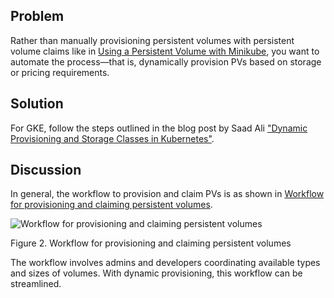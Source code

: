 ## Problem

Rather than manually provisioning persistent volumes with persistent volume claims like in [Using a Persistent Volume with Minikube](#pv_minikube), you want to automate the process—that is, dynamically provision PVs based on storage or pricing requirements.

## Solution

For GKE, follow the steps outlined in the blog post by Saad Ali ["Dynamic Provisioning and Storage Classes in Kubernetes"](http://blog.kubernetes.io/2016/10/dynamic-provisioning-and-storage-in-kubernetes.html).

## Discussion

In general, the workflow to provision and claim PVs is as shown in [Workflow for provisioning and claiming persistent volumes](#persistent-volumes-and-claims-flow).

![Workflow for provisioning and claiming persistent volumes](images/k8sc_0802.png)

Figure 2. Workflow for provisioning and claiming persistent volumes

The workflow involves admins and developers coordinating available types and sizes of volumes. With dynamic provisioning, this workflow can be streamlined.